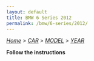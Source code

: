 ```yaml
---
layout: default
title: BMW 6 Series 2012
permalink: /bmw/6-series/2012/
---
```

[*Home*](/) > [*CAR*](/car/) > [*MODEL*](/car/model/) > [*YEAR*](/car/model/year/)

**Follow the instructions**